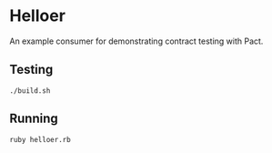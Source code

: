 # Helloer

An example consumer for demonstrating contract testing with Pact.

## Testing

```
./build.sh
```

## Running

```
ruby helloer.rb
```